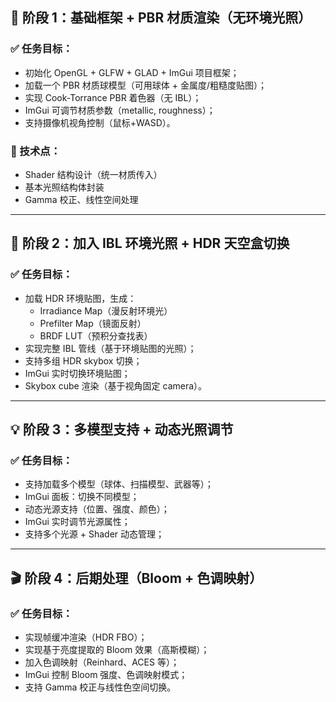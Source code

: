 ## 🚀 阶段 1：基础框架 + PBR 材质渲染（无环境光照）

### ✅ 任务目标：

- 初始化 OpenGL + GLFW + GLAD + ImGui 项目框架；
- 加载一个 PBR 材质球模型（可用球体 + 金属度/粗糙度贴图）；
- 实现 Cook-Torrance PBR 着色器（无 IBL）；
- ImGui 可调节材质参数（metallic, roughness）；
- 支持摄像机视角控制（鼠标+WASD）。

### 🧱 技术点：

- Shader 结构设计（统一材质传入）
- 基本光照结构体封装
- Gamma 校正、线性空间处理

------

## 🌅 阶段 2：加入 IBL 环境光照 + HDR 天空盒切换

### ✅ 任务目标：

- 加载 HDR 环境贴图，生成：
    - Irradiance Map（漫反射环境光）
    - Prefilter Map（镜面反射）
    - BRDF LUT（预积分查找表）
- 实现完整 IBL 管线（基于环境贴图的光照）；
- 支持多组 HDR skybox 切换；
- ImGui 实时切换环境贴图；
- Skybox cube 渲染（基于视角固定 camera）。

------

## 💡 阶段 3：多模型支持 + 动态光照调节

### ✅ 任务目标：

- 支持加载多个模型（球体、扫描模型、武器等）；
- ImGui 面板：切换不同模型；
- 动态光源支持（位置、强度、颜色）；
- ImGui 实时调节光源属性；
- 支持多个光源 + Shader 动态管理；

------

## 🎬 阶段 4：后期处理（Bloom + 色调映射）

### ✅ 任务目标：

- 实现帧缓冲渲染（HDR FBO）；
- 实现基于亮度提取的 Bloom 效果（高斯模糊）；
- 加入色调映射（Reinhard、ACES 等）；
- ImGui 控制 Bloom 强度、色调映射模式；
- 支持 Gamma 校正与线性色空间切换。